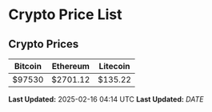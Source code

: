# Crypto Price List

## Crypto Prices
| Bitcoin | Ethereum | Litecoin |
| ------- | -------- | -------- |
| $97530 | $2701.12 | $135.22 |
**Last Updated:** 2025-02-16 04:14 UTC
**Last Updated:** $DATE$
